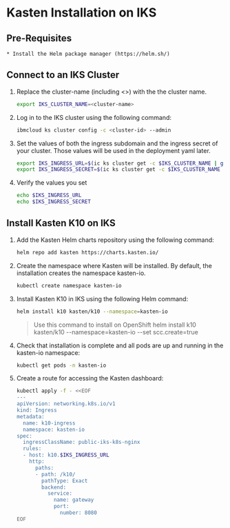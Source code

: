 # Kasten Installation on IKS

## Pre-Requisites

    * Install the Helm package manager (https://helm.sh/)

## Connect to an IKS Cluster

1. Replace the cluster-name (including <>) with the the cluster name.

    ```sh
    export IKS_CLUSTER_NAME=<cluster-name>
    ```

1. Log in to the IKS cluster using the following command:

    ```sh
    ibmcloud ks cluster config -c <cluster-id> --admin
    ```

1. Set the values of both the ingress subdomain and the ingress secret of your cluster. Those values will be used in the deployment yaml later.

    ```sh
    export IKS_INGRESS_URL=$(ic ks cluster get -c $IKS_CLUSTER_NAME | grep "Ingress Subdomain" | awk '{print tolower($3)}')
    export IKS_INGRESS_SECRET=$(ic ks cluster get -c $IKS_CLUSTER_NAME | grep "Ingress Secret" | awk '{print tolower($3)}')
    ```

1. Verify the values you set

    ```sh
    echo $IKS_INGRESS_URL
    echo $IKS_INGRESS_SECRET
    ```

## Install Kasten K10 on IKS

1. Add the Kasten Helm charts repository using the following command:

    ```sh
    helm repo add kasten https://charts.kasten.io/
    ```

1. Create the namespace where Kasten will be installed. By default, the installation creates the namespace kasten-io.

    ```sh
    kubectl create namespace kasten-io
    ```

1. Install Kasten K10 in IKS using the following Helm command:

    ```sh
    helm install k10 kasten/k10 --namespace=kasten-io
    ```

    > Use this command to install on OpenShift
    > helm install k10 kasten/k10 --namespace=kasten-io --set scc.create=true

1. Check that installation is complete and all pods are up and running in the kasten-io namespace:

    ```sh
    kubectl get pods -n kasten-io
    ```

1. Create a route for accessing the Kasten dashboard:

    ```sh
    kubectl apply -f - <<EOF   
    ---
    apiVersion: networking.k8s.io/v1
    kind: Ingress
    metadata:
      name: k10-ingress
      namespace: kasten-io
    spec:
      ingressClassName: public-iks-k8s-nginx
      rules:
      - host: k10.$IKS_INGRESS_URL
        http:
          paths:
          - path: /k10/
            pathType: Exact
            backend:
              service:
                name: gateway
                port:
                  number: 8080
    EOF
    ```
